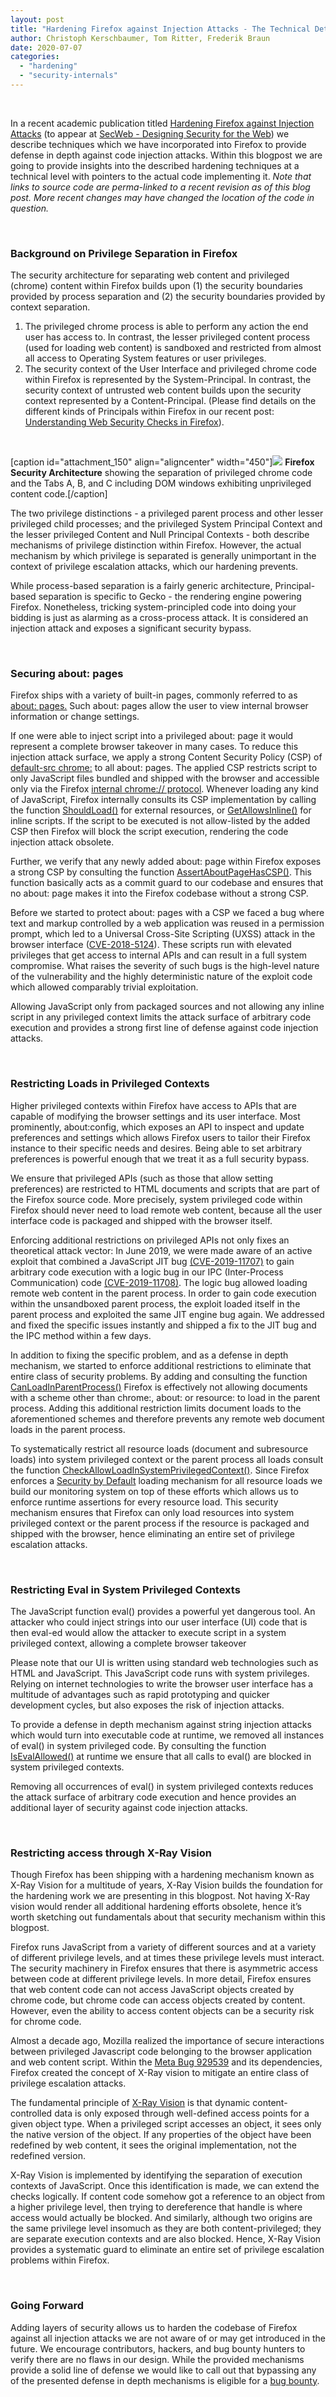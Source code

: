 ```yaml
---
layout: post
title: "Hardening Firefox against Injection Attacks - The Technical Details"
author: Christoph Kerschbaumer, Tom Ritter, Frederik Braun
date: 2020-07-07
categories: 
  - "hardening"
  - "security-internals"
---
```


 

In a recent academic publication titled [Hardening Firefox against Injection Attacks](https://research.mozilla.org/files/2020/05/hardening_firefox_against_injection_attacks.pdf) (to appear at [SecWeb - Designing Security for the Web](https://secweb.work/)) we describe techniques which we have incorporated into Firefox to provide defense in depth against code injection attacks. Within this blogpost we are going to provide insights into the described hardening techniques at a technical level with pointers to the actual code implementing it. _Note that links to source code are perma-linked to a recent revision as of this blog post. More recent changes may have changed the location of the code in question._

 

### Background on Privilege Separation in Firefox

The security architecture for separating web content and privileged (chrome) content within Firefox builds upon (1) the security boundaries provided by process separation and (2) the security boundaries provided by context separation.

1. The privileged chrome process is able to perform any action the end user has access to. In contrast, the lesser privileged content process (used for loading web content) is sandboxed and restricted from almost all access to Operating System features or user privileges.
2. The security context of the User Interface and privileged chrome code within Firefox is represented by the System-Principal. In contrast, the security context of untrusted web content builds upon the security context represented by a Content-Principal. (Please find details on the different kinds of Principals within Firefox in our recent post: [Understanding Web Security Checks in Firefox](https://blog.mozilla.org/attack-and-defense/2020/06/10/understanding-web-security-checks-in-firefox-part-1/)).

 

\[caption id="attachment\_150" align="aligncenter" width="450"\]![](/images/chrome_vs_content-300x214.jpg) **Firefox Security Architecture** showing the separation of privileged chrome code and the Tabs A, B, and C including DOM windows exhibiting unprivileged content code.\[/caption\]

The two privilege distinctions - a privileged parent process and other lesser privileged child processes; and the privileged System Principal Context and the lesser privileged Content and Null Principal Contexts - both describe mechanisms of privilege distinction within Firefox. However, the actual mechanism by which privilege is separated is generally unimportant in the context of privilege escalation attacks, which our hardening prevents.

While process-based separation is a fairly generic architecture, Principal-based separation is specific to Gecko - the rendering engine powering Firefox. Nonetheless, tricking system-principled code into doing your bidding is just as alarming as a cross-process attack. It is considered an injection attack and exposes a significant security bypass.

 

### Securing about: pages

Firefox ships with a variety of built-in pages, commonly referred to as [about: pages.](https://developer.mozilla.org/en-US/docs/Mozilla/Firefox/The_about_protocol) Such about: pages allow the user to view internal browser information or change settings.

If one were able to inject script into a privileged about: page it would represent a complete browser takeover in many cases. To reduce this injection attack surface, we apply a strong Content Security Policy (CSP) of [default-src chrome:](https://searchfox.org/mozilla-central/search?q=default-src+chrome%3A&path=&case=false&regexp=false) to all about: pages. The applied CSP restricts script to only JavaScript files bundled and shipped with the browser and accessible only via the Firefox [internal chrome:// protocol](https://developer.mozilla.org/en-US/docs/Mozilla/Chrome_Registration). Whenever loading any kind of JavaScript, Firefox internally consults its CSP implementation by calling the function [ShouldLoad()](https://searchfox.org/mozilla-central/rev/027893497316897b8f292bde48dbb6da2391a331/dom/security/nsCSPContext.cpp#117) for external resources, or [GetAllowsInline()](https://searchfox.org/mozilla-central/rev/027893497316897b8f292bde48dbb6da2391a331/dom/security/nsCSPContext.cpp#518) for inline scripts. If the script to be executed is not allow-listed by the added CSP then Firefox will block the script execution, rendering the code injection attack obsolete.

Further, we verify that any newly added about: page within Firefox exposes a strong CSP by consulting the function [AssertAboutPageHasCSP()](https://searchfox.org/mozilla-central/rev/2c1092dc68c63f7bad6da6a03c5883a5ab5ff2ca/dom/security/nsContentSecurityUtils.cpp#794). This function basically acts as a commit guard to our codebase and ensures that no about: page makes it into the Firefox codebase without a strong CSP.

Before we started to protect about: pages with a CSP we faced a bug where text and markup controlled by a web application was reused in a permission prompt, which led to a Universal Cross-Site Scripting (UXSS) attack in the browser interface ([CVE-2018-5124](https://www.mozilla.org/en-US/security/advisories/mfsa2018-05/)). These scripts run with elevated privileges that get access to internal APIs and can result in a full system compromise. What raises the severity of such bugs is the high-level nature of the vulnerability and the highly deterministic nature of the exploit code which allowed comparably trivial exploitation.

Allowing JavaScript only from packaged sources and not allowing any inline script in any privileged context limits the attack surface of arbitrary code execution and provides a strong first line of defense against code injection attacks.

 

### Restricting Loads in Privileged Contexts

Higher privileged contexts within Firefox have access to APIs that are capable of modifying the browser settings and its user interface. Most prominently, about:config, which exposes an API to inspect and update preferences and settings which allows Firefox users to tailor their Firefox instance to their specific needs and desires. Being able to set arbitrary preferences is powerful enough that we treat it as a full security bypass.

We ensure that privileged APIs (such as those that allow setting preferences) are restricted to HTML documents and scripts that are part of the Firefox source code. More precisely, system privileged code within Firefox should never need to load remote web content, because all the user interface code is packaged and shipped with the browser itself.

Enforcing additional restrictions on privileged APIs not only fixes an theoretical attack vector: In June 2019, we were made aware of an active exploit that combined a JavaScript JIT bug [(CVE-2019-11707)](https://bugzilla.mozilla.org/show_bug.cgi?id=1544386) to gain arbitrary code execution with a logic bug in our IPC (Inter-Process Communication) code [(CVE-2019-11708)](https://bugzilla.mozilla.org/show_bug.cgi?id=1559858). The logic bug allowed loading remote web content in the parent process. In order to gain code execution within the unsandboxed parent process, the exploit loaded itself in the parent process and exploited the same JIT engine bug again. We addressed and fixed the specific issues instantly and shipped a fix to the JIT bug and the IPC method within a few days.

In addition to fixing the specific problem, and as a defense in depth mechanism, we started to enforce additional restrictions to eliminate that entire class of security problems. By adding and consulting the function [CanLoadInParentProcess()](https://searchfox.org/mozilla-central/rev/5a4aaccb28665807a6fd49cf48367d47fbb5a19a/docshell/base/nsDocShell.cpp#8863) Firefox is effectively not allowing documents with a scheme other than chrome:, about: or resource: to load in the parent process. Adding this additional restriction limits document loads to the aforementioned schemes and therefore prevents any remote web document loads in the parent process.

To systematically restrict all resource loads (document and subresource loads) into system privileged context or the parent process all loads consult the function [CheckAllowLoadInSystemPrivilegedContext()](https://searchfox.org/mozilla-central/source/dom/security/nsContentSecurityManager.cpp#763). Since Firefox enforces a [Security by Default](https://blog.mozilla.org/security/2016/11/10/enforcing-content-security-by-default-within-firefox/) loading mechanism for all resource loads we build our monitoring system on top of these efforts which allows us to enforce runtime assertions for every resource load. This security mechanism ensures that Firefox can only load resources into system privileged context or the parent process if the resource is packaged and shipped with the browser, hence eliminating an entire set of privilege escalation attacks.

 

### Restricting Eval in System Privileged Contexts

The JavaScript function eval() provides a powerful yet dangerous tool. An attacker who could inject strings into our user interface (UI) code that is then eval-ed would allow the attacker to execute script in a system privileged context, allowing a complete browser takeover

Please note that our UI is written using standard web technologies such as HTML and JavaScript. This JavaScript code runs with system privileges. Relying on internet technologies to write the browser user interface has a multitude of advantages such as rapid prototyping and quicker development cycles, but also exposes the risk of injection attacks.

To provide a defense in depth mechanism against string injection attacks which would turn into executable code at runtime, we removed all instances of eval() in system privileged code. By consulting the function [IsEvalAllowed()](https://searchfox.org/mozilla-central/rev/2c1092dc68c63f7bad6da6a03c5883a5ab5ff2ca/dom/security/nsContentSecurityUtils.cpp#394) at runtime we ensure that all calls to eval() are blocked in system privileged contexts.

Removing all occurrences of eval() in system privileged contexts reduces the attack surface of arbitrary code execution and hence provides an additional layer of security against code injection attacks.

 

### Restricting access through X-Ray Vision

Though Firefox has been shipping with a hardening mechanism known as X-Ray Vision for a multitude of years, X-Ray Vision builds the foundation for the hardening work we are presenting in this blogpost. Not having X-Ray vision would render all additional hardening efforts obsolete, hence it’s worth sketching out fundamentals about that security mechanism within this blogpost.

Firefox runs JavaScript from a variety of different sources and at a variety of different privilege levels, and at times these privilege levels must interact. The security machinery in Firefox ensures that there is asymmetric access between code at different privilege levels. In more detail, Firefox ensures that web content code can not access JavaScript objects created by chrome code, but chrome code can access objects created by content. However, even the ability to access content objects can be a security risk for chrome code.

Almost a decade ago, Mozilla realized the importance of secure interactions between privileged Javascript code belonging to the browser application and web content script. Within the [Meta Bug 929539](https://bugzilla.mozilla.org/show_bug.cgi?id=929539) and its dependencies, Firefox created the concept of X-Ray vision to mitigate an entire class of privilege escalation attacks.

The fundamental principle of [X-Ray Vision](https://developer.mozilla.org/en-US/docs/Mozilla/Tech/Xray_vision) is that dynamic content-controlled data is only exposed through well-defined access points for a given object type. When a privileged script accesses an object, it sees only the native version of the object. If any properties of the object have been redefined by web content, it sees the original implementation, not the redefined version.

X-Ray Vision is implemented by identifying the separation of execution contexts of JavaScript. Once this identification is made, we can extend the checks logically. If content code somehow got a reference to an object from a higher privilege level, then trying to dereference that handle is where access would actually be blocked. And similarly, although two origins are the same privilege level insomuch as they are both content-privileged; they are separate execution contexts and are also blocked. Hence, X-Ray Vision provides a systematic guard to eliminate an entire set of privilege escalation problems within Firefox.

 

### Going Forward

Adding layers of security allows us to harden the codebase of Firefox against all injection attacks we are not aware of or may get introduced in the future. We encourage contributors, hackers, and bug bounty hunters to verify there are no flaws in our design. While the provided mechanisms provide a solid line of defense we would like to call out that bypassing any of the presented defense in depth mechanisms is eligible for a [bug bounty](https://www.mozilla.org/en-US/security/client-bug-bounty/).
